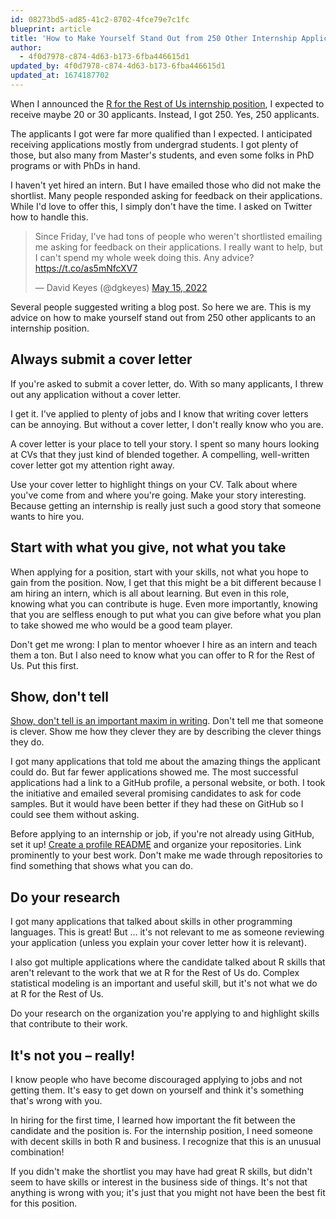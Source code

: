 ```yaml
---
id: 08273bd5-ad85-41c2-8702-4fce79e7c1fc
blueprint: article
title: 'How to Make Yourself Stand Out from 250 Other Internship Applicants'
author:
  - 4f0d7978-c874-4d63-b173-6fba446615d1
updated_by: 4f0d7978-c874-4d63-b173-6fba446615d1
updated_at: 1674187702
---
```

When I announced the [R for the Rest of Us internship position](https://rfortherestofus.com/internship), I expected to receive maybe 20 or 30 applicants. Instead, I got 250. Yes, 250 applicants.

The applicants I got were far more qualified than I expected. I anticipated receiving applications mostly from undergrad students. I got plenty of those, but also many from Master's students, and even some folks in PhD programs or with PhDs in hand. 

I haven't yet hired an intern. But I have emailed those who did not make the shortlist. Many people responded asking for feedback on their applications. While I'd love to offer this, I simply don't have the time. I asked on Twitter how to handle this.

<div class="flex flex-col justify-center items-center">
<blockquote class="twitter-tweet"><p lang="en" dir="ltr">Since Friday, I&#39;ve had tons of people who weren&#39;t shortlisted emailing me asking for feedback on their applications. I really want to help, but I can&#39;t spend my whole week doing this. Any advice? <a href="https://t.co/as5mNfcXV7">https://t.co/as5mNfcXV7</a></p>&mdash; David Keyes (@dgkeyes) <a href="https://twitter.com/dgkeyes/status/1525969060000722944?ref_src=twsrc%5Etfw">May 15, 2022</a></blockquote> <script async src="https://platform.twitter.com/widgets.js" charset="utf-8"></script>
</div>

Several people suggested writing a blog post. So here we are. This is my advice on how to make yourself stand out from 250 other applicants to an internship position.

## Always submit a cover letter

If you're asked to submit a cover letter, do. With so many applicants, I threw out any application without a cover letter. 

I get it. I've applied to plenty of jobs and I know that writing cover letters can be annoying. But without a cover letter, I don't really know who you are. 

A cover letter is your place to tell your story. I spent so many hours looking at CVs that they just kind of blended together. A compelling, well-written cover letter got my attention right away. 

Use your cover letter to highlight things on your CV. Talk about where you've come from and where you're going. Make your story interesting. Because getting an internship is really just such a good story that someone wants to hire you. 

## Start with what you give, not what you take

When applying for a position, start with your skills, not what you hope to gain from the position. Now, I get that this might be a bit different because I am hiring an intern, which is all about learning. But even in this role, knowing what you can contribute is huge. Even more importantly, knowing that you are selfless enough to put what you can give before what you plan to take showed me who would be a good team player. 

Don't get me wrong: I plan to mentor whoever I hire as an intern and teach them a ton. But I also need to know what you can offer to R for the Rest of Us. Put this first. 

## Show, don't tell

[Show, don't tell is an important maxim in writing](https://www.masterclass.com/articles/how-to-write-effective-exposition). Don't tell me that someone is clever. Show me how they clever they are by describing the clever things they do.

I got many applications that told me about the amazing things the applicant could do. But far fewer applications showed me. The most successful applications had a link to a GitHub profile, a personal website, or both. I took the initiative and emailed several promising candidates to ask for code samples. But it would have been better if they had these on GitHub so I could see them without asking.

Before applying to an internship or job, if you're not already using GitHub, set it up! [Create a profile README](https://docs.github.com/en/account-and-profile/setting-up-and-managing-your-github-profile/customizing-your-profile/managing-your-profile-readme) and organize your repositories. Link prominently to your best work. Don't make me wade through repositories to find something that shows what you can do. 

## Do your research

I got many applications that talked about skills in other programming languages. This is great! But … it's not relevant to me as someone reviewing your application (unless you explain your cover letter how it is relevant). 

I also got multiple applications where the candidate talked about R skills that aren't relevant to the work that we at R for the Rest of Us do. Complex statistical modeling is an important and useful skill, but it's not what we do at R for the Rest of Us. 

Do your research on the organization you're applying to and highlight skills that contribute to their work.

## It's not you – really!

I know people who have become discouraged applying to jobs and not getting them. It's easy to get down on yourself and think it's something that's wrong with you. 

In hiring for the first time, I learned how important the fit between the candidate and the position is. For the internship position, I need someone with decent skills in both R and business. I recognize that this is an unusual combination! 

If you didn't make the shortlist you may have had great R skills, but didn't seem to have skills or interest in the business side of things. It's not that anything is wrong with you; it's just that you might not have been the best fit for this position.